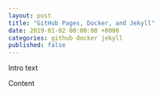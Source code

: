 ```yaml
---
layout: post
title: "GitHub Pages, Docker, and Jekyll"
date: 2019-01-02 00:00:00 +0000
categories: github docker jekyll
published: false
---
```


Intro text

<!--description-->

Content
